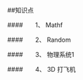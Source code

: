 ##知识点

####&emsp;&emsp;1、 Mathf

####&emsp;&emsp;2、 Random

####&emsp;&emsp;3、 物理系统1

####&emsp;&emsp;4、 3D 打飞机
